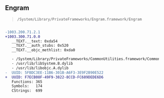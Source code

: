 ## Engram

> `/System/Library/PrivateFrameworks/Engram.framework/Engram`

```diff

-1003.200.71.2.1
+1003.300.71.0.0
   __TEXT.__text: 0xda54
   __TEXT.__auth_stubs: 0x520
   __TEXT.__objc_methlist: 0xda0

   - /System/Library/PrivateFrameworks/CommonUtilities.framework/CommonUtilities
   - /usr/lib/libSystem.B.dylib
   - /usr/lib/libobjc.A.dylib
-  UUID: 5FBDC3EE-11B6-301B-A6F3-3E9F2B90E522
+  UUID: F7ECB08F-49F9-3822-8CCD-FC689DEDE6D6
   Functions: 365
   Symbols:   174
   CStrings:  699

```
